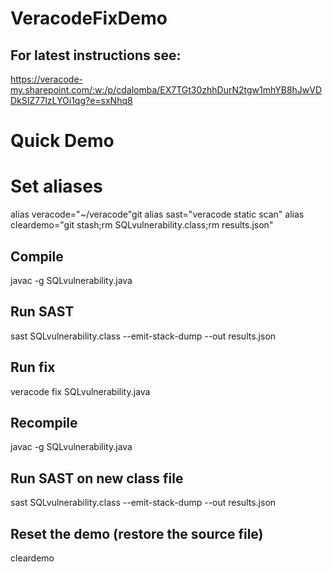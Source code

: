 # VeracodeFixDemo

## For latest instructions see: 
https://veracode-my.sharepoint.com/:w:/p/cdalomba/EX7TGt30zhhDurN2tgw1mhYB8hJwVDDkSIZ77lzLYOi1qg?e=sxNhq8

# Quick Demo

# Set aliases
alias veracode="~/veracode"git
alias sast="veracode static scan"
alias cleardemo="git stash;rm SQLvulnerability.class;rm results.json"

## Compile

javac -g SQLvulnerability.java

## Run SAST

sast SQLvulnerability.class --emit-stack-dump --out results.json

## Run fix

veracode fix SQLvulnerability.java

## Recompile

javac -g SQLvulnerability.java

## Run SAST on new class file

sast SQLvulnerability.class --emit-stack-dump --out results.json

## Reset the demo (restore the source file)

cleardemo
